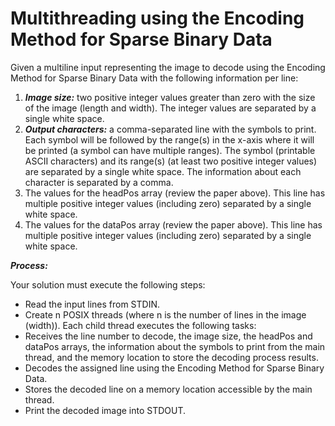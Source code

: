 # Multithreading using the Encoding Method for Sparse Binary Data

Given a multiline input representing the image to decode using the Encoding Method for Sparse Binary Data with the following information per line:
1. ***Image size:*** two positive integer values greater than zero with the size of the image (length and width). The integer values are separated by a single white space.
2. ***Output characters:*** a comma-separated line with the symbols to print. Each symbol will be followed by the range(s) in the x-axis where it will be printed (a symbol can have multiple ranges). The symbol (printable ASCII characters) and its range(s) (at least two positive integer values) are separated by a single white space. The information about each character is separated by a comma.
3. The values for the headPos array (review the paper above). This line has multiple positive integer values (including zero)
separated by a single white space.
4. The values for the dataPos array (review the paper above). This line has multiple positive integer values (including zero) separated by a single white space.

***Process:***
 
Your solution must execute the following steps:
 
- Read the input lines from STDIN.
- Create n POSIX threads (where n is the number of lines in the image (width)). Each child thread executes the following tasks:
 - Receives the line number to decode, the image size, the headPos and dataPos arrays, the information about the symbols to print from the main thread, and the memory location to store the decoding process results.
 - Decodes the assigned line using the Encoding Method for Sparse Binary Data.
 - Stores the decoded line on a memory location accessible by the main thread.
- Print the decoded image into STDOUT.

